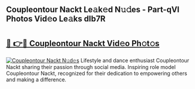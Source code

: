 ## Coupleontour Nackt Le𝚊k𝚎d N𝚞𝚍es - Part-qVI Photos Vid𝚎o Le𝚊ks dIb7R

# <h2><a href="http://fbaqr2u.evod.top/?m=Coupleontour+Nackt">🔗 👉🔴 Coupleontour Nackt Vid𝚎o Ph𝚘t𝚘s</a></h2>

[![Coupleontour Nackt N𝚞d𝚎s](https://i.imgur.com/8V9OHl7.gif)](http://fbaqr2u.evod.top/?m=Coupleontour+Nackt)
Lifestyle and dance enthusiast Coupleontour Nackt sharing their passion through social media. Inspiring role model Coupleontour Nackt, recognized for their dedication to empowering others and making a difference. 
